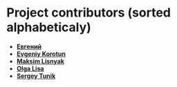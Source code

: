 Project contributors (sorted alphabeticaly)
============================================

* **[Евгений](https://github.com/Lucky75)**
* **[Evgeniy Korotun](https://github.com/GodRa13)**
* **[Maksim Lisnyak](https://github.com/lisnm)**
* **[Olga Lisa](https://github.com/olgalisvaja)**
* **[Sergey Tunik](https://github.com/22nick)**
